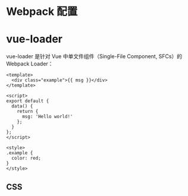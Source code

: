 # Webpack 配置

# vue-loader

vue-loader 是针对 Vue 中单文件组件（Single-File Component, SFCs）的 Webpack Loader：

```vue
<template>
  <div class="example">{{ msg }}</div>
</template>

<script>
export default {
  data() {
    return {
      msg: 'Hello world!'
    };
  }
};
</script>

<style>
.example {
  color: red;
}
</style>
```

## CSS
